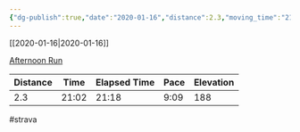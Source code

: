 ```yaml
---
{"dg-publish":true,"date":"2020-01-16","distance":2.3,"moving_time":"21:02","elapsed_time":"21:18","pace":"9:09","total_elevation_gain":188,"url":"https://www.strava.com/activities/3023218880","permalink":"/01-personal/strava/2020-01-16-afternoon-run/","dgPassFrontmatter":true}
---
```



[[2020-01-16\|2020-01-16]]

[Afternoon Run](https://www.strava.com/activities/3023218880)

| Distance | Time  | Elapsed Time | Pace | Elevation |
| -------- | ----- | ------------ | ---- | --------- |
| 2.3      | 21:02 | 21:18        | 9:09 | 188       |




#strava
